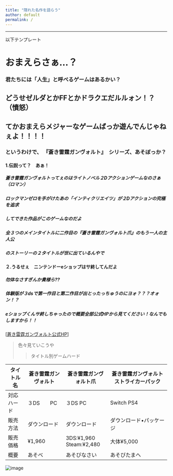 ```yaml
---
title: "隠れた名作を語らう"
author: default
permalink: /
---
```







---

以下テンプレート

# おまえらさぁ…？
### 君たちには「人生」と呼べるゲームはあるかい？
## どうせゼルダとかFFとかドラクエだルルォン！？（憤怒）
## てかおまえら**メジャーなゲームばっか遊んでんじゃねぇよ！！！！**
### というわけで、 **『蒼き雷霆ガンヴォルト』**　シリーズ、あそぼっか？

#### 1.伝説って？　あぁ！

##### 蒼き雷霆ガンヴォルトってぇのはライトノベル２Dアクションゲームなのさぁ（ロマン）
##### ロックマンゼロを手がけたあの「インティクリエイツ」が２Dアクションの究極を追求
##### してできた作品がこのゲームなのだよ
##### 全３つのメインタイトルに二作目の『蒼き雷霆ガンヴォルト爪』のもう一人の主人公
##### のストーリーの２タイトルが世に出ているんやで

#### ２.うるせぇ　ニンテンドーeショップはサ終してんだよ

##### 勿体なさすぎんか貴様ら??
##### 体験版が３dsで第一作目と第二作目が出とったっちゅうのにヨォ？？？オォン！？
##### eショップくんサ終しちゃったので概要全部公式HPから見てください！なんでもしますから！！　　
[[蒼き雷霆ガンヴォルト公式HP](http://gunvolt.com/)]


> 色々見ていこうや
>> タイトル別ゲームハード


|タイトル名| 蒼き雷霆ガンヴォルト  | 蒼き雷霆ガンヴォルト爪  |蒼き雷霆ガンヴォルトストライカーパック|
|------|-----|-----|-----|
|対応ハード|３DS　　PC|３DS PC|Switch PS4|
|販売方法|ダウンロード|ダウンロード|ダウンロード•パッケージ|
|販売価格|¥1,960|3DS:¥1,960 Steam:¥2,480|大体¥5,000|
|概要|あそべ|あそびなさい|あそびたまへ|

![image](/GHPages_WebSite/assets/images/logo-150.png)
